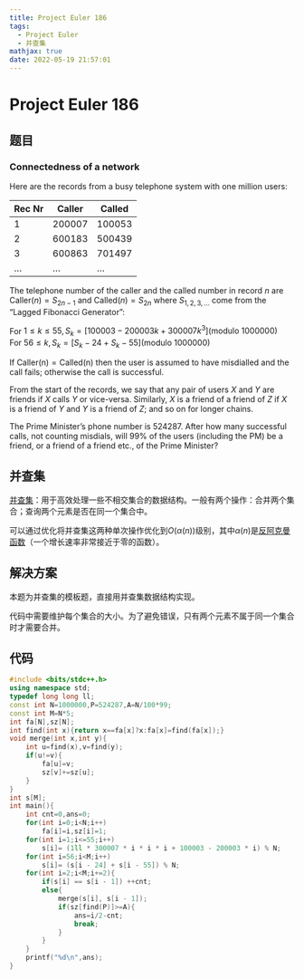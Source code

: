 ```yaml
---
title: Project Euler 186
tags:
  - Project Euler
  - 并查集
mathjax: true
date: 2022-05-19 21:57:01
---
```


<escape><!-- more --></escape>

# Project Euler 186

## 题目

### Connectedness of a network

Here are the records from a busy telephone system with one million users:

|Rec Nr|Caller|Called|
|-|-|-|
|$1$|$200007$|$100053$|
|$2$|$600183$|$500439$|
|$3$|$600863$|$701497$|
|$\dots$|$\dots$|$\dots$|

The telephone number of the caller and the called number in record $n$ are $\mathrm{Caller}(n) = S_{2n-1}$ and $\mathrm{Called}(n) = S_{2n}$ where $S_{1,2,3,\dots}$ come from the “Lagged Fibonacci Generator”:

For $1 \le k \le 55, S_k = [100003 - 200003k + 300007 k^3] (\mathrm{modulo\ } 1000000)$<br>
For $56 \le k, S_k = [S_k-24 + S_k-55] (\mathrm{modulo\ } 1000000)$

If $\mathrm{Caller(n)} = \mathrm{Called(n)}$ then the user is assumed to have misdialled and the call fails; otherwise the call is successful.

From the start of the records, we say that any pair of users $X$ and $Y$ are friends if $X$ calls $Y$ or vice-versa. Similarly, $X$ is a friend of a friend of $Z$ if $X$ is a friend of $Y$ and $Y$ is a friend of $Z$; and so on for longer chains.

The Prime Minister’s phone number is $524287$. After how many successful calls, not counting misdials, will $99\%$ of the users (including the PM) be a friend, or a friend of a friend etc., of the Prime Minister?

## 并查集

[并查集](https://en.wikipedia.org/wiki/Disjoint-set_data_structure)：用于高效处理一些不相交集合的数据结构。一般有两个操作：合并两个集合；查询两个元素是否在同一个集合中。

可以通过优化将并查集这两种单次操作优化到$O(\alpha(n))$级别，其中$\alpha(n)$是[反阿克曼函数](https://en.wikipedia.org/wiki/Ackermann_function#Inverse)（一个增长速率非常接近于零的函数）。

## 解决方案

本题为并查集的模板题，直接用并查集数据结构实现。

代码中需要维护每个集合的大小。为了避免错误，只有两个元素不属于同一个集合时才需要合并。

## 代码

```C++
#include <bits/stdc++.h>
using namespace std;
typedef long long ll;
const int N=1000000,P=524287,A=N/100*99;
const int M=N*5;
int fa[N],sz[N];
int find(int x){return x==fa[x]?x:fa[x]=find(fa[x]);}
void merge(int x,int y){
    int u=find(x),v=find(y);
    if(u!=v){
        fa[u]=v;
        sz[v]+=sz[u];
    }
}
int s[M];
int main(){
    int cnt=0,ans=0;
    for(int i=0;i<N;i++)
        fa[i]=i,sz[i]=1;
    for(int i=1;i<=55;i++)
        s[i]= (1ll * 300007 * i * i * i + 100003 - 200003 * i) % N;
    for(int i=56;i<M;i++)
        s[i]= (s[i - 24] + s[i - 55]) % N;
    for(int i=2;i<M;i+=2){
        if(s[i] == s[i - 1]) ++cnt;
        else{
            merge(s[i], s[i - 1]);
            if(sz[find(P)]>=A){
                ans=i/2-cnt;
                break;
            }
        }
    }
    printf("%d\n",ans);
}
```
